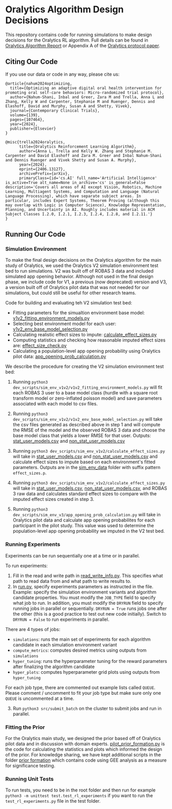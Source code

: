 # Oralytics Algorithm Design Decisions

This repository contains code for running simulations to make design decisions for the Oralytics RL algorithm. Full details can be found in [Oralytics Algorithm Report](https://arxiv.org/abs/2406.13127) or Appendix A of the [Oralytics protocol paper](https://www.sciencedirect.com/science/article/abs/pii/S1551714424000387).

## Citing Our Code
If you use our data or code in any way, please cite us:
```
@article{nahum2024optimizing,
  title={Optimizing an adaptive digital oral health intervention for promoting oral self-care behaviors: Micro-randomized trial protocol},
  author={Nahum-Shani, Inbal and Greer, Zara M and Trella, Anna L and Zhang, Kelly W and Carpenter, Stephanie M and Ruenger, Dennis and Elashoff, David and Murphy, Susan A and Shetty, Vivek},
  journal={Contemporary Clinical Trials},
  volume={139},
  pages={107464},
  year={2024},
  publisher={Elsevier}
}
```

```
@misc{trella2024oralytics,
      title={Oralytics Reinforcement Learning Algorithm}, 
      author={Anna L. Trella and Kelly W. Zhang and Stephanie M. Carpenter and David Elashoff and Zara M. Greer and Inbal Nahum-Shani and Dennis Ruenger and Vivek Shetty and Susan A. Murphy},
      year={2024},
      eprint={2406.13127},
      archivePrefix={arXiv},
      primaryClass={id='cs.AI' full_name='Artificial Intelligence' is_active=True alt_name=None in_archive='cs' is_general=False description='Covers all areas of AI except Vision, Robotics, Machine Learning, Multiagent Systems, and Computation and Language (Natural Language Processing), which have separate subject areas. In particular, includes Expert Systems, Theorem Proving (although this may overlap with Logic in Computer Science), Knowledge Representation, Planning, and Uncertainty in AI. Roughly includes material in ACM Subject Classes I.2.0, I.2.1, I.2.3, I.2.4, I.2.8, and I.2.11.'}
}
```
## Running Our Code
### Simulation Environment
To make the final design decisions on the Oralytics algorithm for the main study of Oralytics, we used the Oralytics V2 simulation environment test bed to run simulations. V2 was built off of ROBAS 3 data and included simulated app opening behavior. Although not used in the final design phase, we include code for V1, a previous (now deprecated) version and V3, a version built off of Oralytics pilot data that was not needed for our simulations, but could still be useful for other research teams.

Code for building and evaluating teh V2 simulation test bed:
* Fitting parameters for the simualtion environment base model: [v1v2_fitting_environment_models.py](https://github.com/StatisticalReinforcementLearningLab/oralytics_algorithm_design/blob/main/dev_scripts/sim_env_v1v2/v1v2_fitting_environment_models.py)
* Selecting best environment model for each user: [v1v2_env_base_model_selection.py](https://github.com/StatisticalReinforcementLearningLab/oralytics_algorithm_design/blob/main/dev_scripts/sim_env_v1v2/v1v2_env_base_model_selection.py)
* Calculating realistic effect sizes to impute: [calculate_effect_sizes.py](https://github.com/StatisticalReinforcementLearningLab/oralytics_algorithm_design/blob/main/dev_scripts/sim_env_v1v2/calculate_effect_sizes.py)
* Computing statistics and checking how reasonable imputed effect sizes are: [effect_size_check.py](https://github.com/StatisticalReinforcementLearningLab/oralytics_algorithm_design/blob/main/dev_scripts/sim_env_v1v2/effect_size_check.py)
* Calculating a population-level app opening probability using Oralytics pilot data: [app_opening_prob_calculation.py](https://github.com/StatisticalReinforcementLearningLab/oralytics_algorithm_design/blob/main/dev_scripts/sim_env_v3/app_opening_prob_calculation.py)

We describe the procedure for creating the V2 simulation environment test bed:
1. Running `python3 dev_scripts/sim_env_v1v2/v1v2_fitting_environment_models.py` will fit each ROBAS 3 user to a base model class (hurdle with a square root transform model or zero-inflated poisson model) and save parameters associated with each model to csv files. 

2. Running `python3 dev_scripts/sim_env_v1v2/v1v2_env_base_model_selection.py` will take the csv files generated as described above in step 1 and will compute the RMSE of the model and the observed ROBAS 3 data and choose the base model class that yields a lower RMSE for that user. Outputs: [stat_user_models.csv](https://github.com/StatisticalReinforcementLearningLab/oralytics_algorithm_design/blob/main/sim_env_data/stat_user_models.csv) and [non_stat_user_models.csv](https://github.com/StatisticalReinforcementLearningLab/oralytics_algorithm_design/blob/main/sim_env_data/non_stat_user_models.csv)

3. Running `python3 dev_scripts/sim_env_v1v2/calculate_effect_sizes.py` will take in [stat_user_models.csv](https://github.com/StatisticalReinforcementLearningLab/oralytics_algorithm_design/blob/main/sim_env_data/stat_user_models.csv) and [non_stat_user_models.csv](https://github.com/StatisticalReinforcementLearningLab/oralytics_algorithm_design/blob/main/sim_env_data/non_stat_user_models.csv) and calculate effect sizes to impute based on each environment's fitted parameters. Outputs are in the [sim_env_data](https://github.com/StatisticalReinforcementLearningLab/oralytics_algorithm_design/tree/main/sim_env_data) folder with suffix pattern `effect_sizes.p`.

4. Running `python3 dev_scripts/sim_env_v1v2/calculate_effect_sizes.py` will take in [stat_user_models.csv](https://github.com/StatisticalReinforcementLearningLab/oralytics_algorithm_design/blob/main/sim_env_data/stat_user_models.csv), [non_stat_user_models.csv](https://github.com/StatisticalReinforcementLearningLab/oralytics_algorithm_design/blob/main/sim_env_data/non_stat_user_models.csv), and ROBAS 3 raw data and calculates standard effect sizes to compare with the imputed effect sizes created in step 3.

5. Running `python3 dev_scripts/sim_env_v3/app_opening_prob_calculation.py` will take in Oralytics pilot data and calculate app opening probabilites for each participant in the pilot study. This value was used to determine the population-level app opening probability we imputed in the V2 test bed.

### Running Experiments
Experiments can be run sequentially one at a time or in parallel.

To run experiments:
1. Fill in the read and write path in [read_write_info.py](https://github.com/StatisticalReinforcementLearningLab/oralytics_algorithm_design/blob/main/src/read_write_info.py). This specifies what path to read data from and what path to write results to. 
2. In [run.py](https://github.com/StatisticalReinforcementLearningLab/oralytics_algorithm_design/blob/main/src/run.py), specify experiments parameters as instructed in the file. Example: specify the simulation environment variants and algorithm candidate properties. You must modify the `JOB_TYPE` field to specify what job to run. In addition, you must modify the `DRYRUN` field to specify running jobs in parallel or sequentially. `DRYRUN = True` runs jobs one after the other (this is a good practice to test out new code initially). Switch to `DRYRUN = False` to run experiments in parallel.  

There are 4 types of jobs:
  * `simulations`: runs the main set of experiments for each algorithm candidate in each simulation environment variant
  * `compute_metrics`: computes desired metrics using outputs from `simulations`
  * `hyper_tuning`: runs the hyperparameter tuning for the reward parameters after finalizing the algorithm candidate 
  * `hyper_plots`: computes hyperparameter grid plots using outputs from `hyper_tuning`
    
For each job type, there are commented out example lists called `QUEUE`. Please comment / uncomment to fit your job type but make sure only one `QUEUE` is uncommented at a time.

3. Run `python3 src/submit_batch` on the cluster to submit jobs and run in parallel.

### Fitting the Prior
For the Oralytics main study, we designed the prior based off of Oralytics pilot data and in discussion with domain experts. [pilot_prior_formation.py](https://github.com/StatisticalReinforcementLearningLab/oralytics_algorithm_design/blob/main/dev_scripts/prior%20formation/pilot_prior_formation.py) is the code for calculating the statistics and plots which informed the design of the prior. For knowledge sharing, we have kept additional scripts in the folder [prior formation](https://github.com/StatisticalReinforcementLearningLab/oralytics_algorithm_design/tree/main/dev_scripts/prior%20formation) which contains code using GEE analysis as a measure for significance testing.

### Running Unit Tests
To run tests, you need to be in the root folder and then run for example `python3 -m unittest test.test_rl_experiments` if you want to run the `test_rl_experiments.py` file in the test folder.


